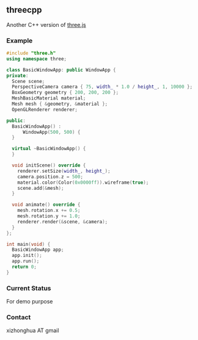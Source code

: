 ## threecpp

Another C++ version of [three.js](https://threejs.org/)


### Example
```c++
#include "three.h"
using namespace three;

class BasicWindowApp: public WindowApp {
private:
  Scene scene;
  PerspectiveCamera camera { 75, width_ * 1.0 / height_, 1, 10000 };
  BoxGeometry geometry { 200, 200, 200 };
  MeshBasicMaterial material;
  Mesh mesh { &geometry, &material };
  OpenGLRenderer renderer;

public:
  BasicWindowApp() :
      WindowApp(500, 500) {
  }

  virtual ~BasicWindowApp() {
  }

  void initScene() override {
    renderer.setSize(width_, height_);
    camera.position.z = 500;
    material.color(Color(0x0000ff)).wireframe(true);
    scene.add(&mesh);
  }

  void animate() override {
    mesh.rotation.x += 0.5;
    mesh.rotation.y += 1.0;
    renderer.render(&scene, &camera);
  }
};

int main(void) {
  BasicWindowApp app;
  app.init();
  app.run();
  return 0;
}
```

### Current Status
For demo purpose

### Contact
xizhonghua AT gmail
